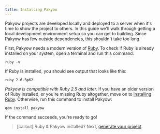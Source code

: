 ```yaml
---
title: Installing Pakyow
---
```


Pakyow projects are developed locally and deployed to a server when it's time to show the project to others. In this guide we'll walk through getting a local development environment setup so you can get to building. Since Pakyow has few outside dependencies, this shouldn't take too long.

First, Pakyow needs a modern version of [Ruby](https://www.ruby-lang.org/en/). To check if Ruby is already installed on your system, open a terminal and run this command:

```
ruby -v
```

If Ruby is installed, you should see output that looks like this:

```
ruby 2.6.3p62
```

*Pakyow is compatible with Ruby 2.5 and later.* If you have an older version of Ruby installed, or you're missing Ruby altogether, move on to [Installing Ruby](#installing-ruby). Otherwise, run this command to install Pakyow:

```
gem install pakyow
```

If the command succeeds, you're ready to go!

> [callout] Ruby & Pakyow installed? Next, [generate your project](doc:hello/installing/generate).
